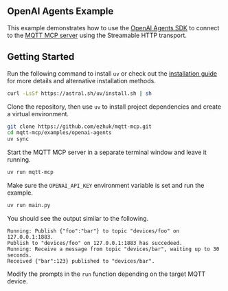 ## OpenAI Agents Example

This example demonstrates how to use the [OpenAI Agents SDK](https://github.com/openai/openai-agents-python) to connect to the [MQTT MCP server](https://github.com/ezhuk/mqtt-mcp) using the Streamable HTTP transport.

## Getting Started

Run the following command to install `uv` or check out the [installation guide](https://docs.astral.sh/uv/getting-started/installation/) for more details and alternative installation methods.

```bash
curl -LsSf https://astral.sh/uv/install.sh | sh
```

Clone the repository, then use `uv` to install project dependencies and create a virtual environment.

```bash
git clone https://github.com/ezhuk/mqtt-mcp.git
cd mqtt-mcp/examples/openai-agents
uv sync
```

Start the MQTT MCP server in a separate terminal window and leave it running.

```bash
uv run mqtt-mcp
```

Make sure the `OPENAI_API_KEY` environment variable is set and run the example.

```bash
uv run main.py
```

You should see the output similar to the following.

```text
Running: Publish {"foo":"bar"} to topic "devices/foo" on 127.0.0.1:1883.
Publish to "devices/foo" on 127.0.0.1:1883 has succedeed.
Running: Receive a message from topic "devices/bar", waiting up to 30 seconds.
Received {"bar":123} published to "devices/bar".
```

Modify the prompts in the `run` function depending on the target MQTT device.
